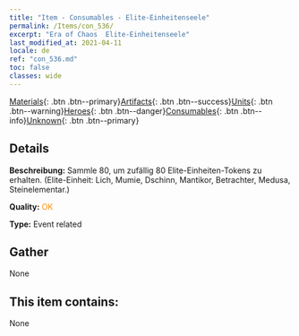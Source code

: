 ```yaml
---
title: "Item - Consumables - Elite-​Einheitenseele"
permalink: /Items/con_536/
excerpt: "Era of Chaos  Elite-​Einheitenseele"
last_modified_at: 2021-04-11
locale: de
ref: "con_536.md"
toc: false
classes: wide
---
```

 [Materials](/de/Items/){: .btn .btn--primary}[Artifacts](/de/Items/Artifacts/){: .btn .btn--success}[Units](/de/Items/Units/){: .btn .btn--warning}[Heroes](/de/Items/Heroes/){: .btn .btn--danger}[Consumables](/de/Items/Consumables/){: .btn .btn--info}[Unknown](/de/Items/Unknown/){: .btn .btn--primary}

## Details
 **Beschreibung:** Sammle 80, um zufällig 80 Elite-Einheiten-Tokens zu erhalten. (Elite-Einheit: Lich, Mumie, Dschinn, Mantikor, Betrachter, Medusa, Steinelementar.)

 **Quality:** <span style="color: #FF8C00">OK</span>

 **Type:** Event related

## Gather

  None

## This item contains:

  None

